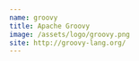 ```yaml
---
name: groovy
title: Apache Groovy
image: /assets/logo/groovy.png
site: http://groovy-lang.org/
---
```

